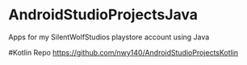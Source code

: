 # AndroidStudioProjectsJava
Apps for my SilentWolfStudios playstore account using Java

#Kotlin Repo
https://github.com/nwy140/AndroidStudioProjectsKotlin